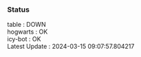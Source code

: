 ### Status


table : DOWN  
hogwarts : OK  
icy-bot : OK  
Latest Update : 2024-03-15 09:07:57.804217
